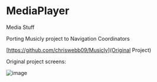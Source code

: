 # MediaPlayer
Media Stuff


Porting Musicly project to Navigation Coordinators

[https://github.com/chriswebb09/Musicly](Original Project)

Original project screens:

![image](https://raw.githubusercontent.com/chriswebb09/Musicly/master/Assets/player-screenshot-2.png)
